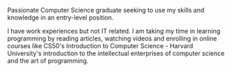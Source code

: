 Passionate Computer Science graduate seeking to use my skills and knowledge in an entry-level position. 

I have work experiences but not IT related. 
I am taking my time in learning programming by reading articles, watching videos and enrolling in online courses like CS50's Introduction to Computer Science - Harvard University's introduction to the intellectual enterprises of computer science and the art of programming.

<!---
krist0fffff/krist0fffff is a ✨ special ✨ repository because its `README.md` (this file) appears on your GitHub profile.
You can click the Preview link to take a look at your changes.
--->
